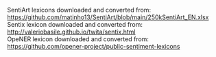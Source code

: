 SentiArt lexicons downloaded and converted from: https://github.com/matinho13/SentiArt/blob/main/250kSentiArt_EN.xlsx  
Sentix lexicon downloaded and converted from: http://valeriobasile.github.io/twita/sentix.html  
OpeNER lexicon downloaded and converted from: https://github.com/opener-project/public-sentiment-lexicons